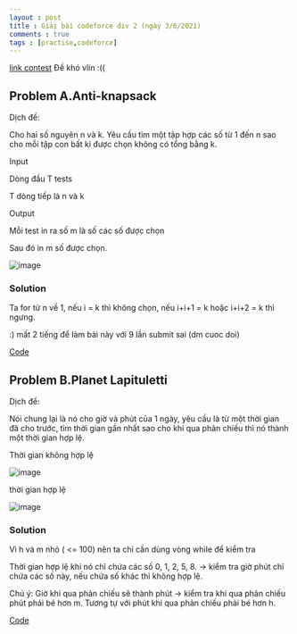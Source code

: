 ```yaml
---
layout : post
title : Giải bài codeforce div 2 (ngày 3/6/2021)
comments : true
tags : [practise,codeforce]
---
```

[link contest](https://codeforces.com/contest/1493)  Đề khó vlin :((

## Problem A.Anti-knapsack
Dịch đề:

Cho hai số nguyên n và k. Yêu cầu tìm một tập hợp các số từ 1 đến n sao cho mỗi tập con bất kì được chọn
không có tổng bằng k.

Input

Dòng đầu T tests

T dòng tiếp là n và k

Output

Mỗi test in ra số m là số các số được chọn

Sau đó in m số được chọn.

![image](https://user-images.githubusercontent.com/69662229/110213639-b2ae0100-7e55-11eb-99b9-4cacbdf7cd9a.png)

### Solution
Ta for từ n về 1, nếu i = k thì không chọn, nếu i+i+1 = k hoặc i+i+2 = k thì ngưng.

:) mất 2 tiếng để làm bài này với 9 lần submit sai (dm cuoc doi)

[Code](https://pastebin.com/um7VMuU1)

## Problem B.Planet Lapituletti
Dịch đề:

Nói chung lại là nó cho giờ và phút của 1 ngày, yêu cầu là từ một thời gian đã cho trước, tìm thời gian gần nhất sao cho
khi qua phản chiếu thì nó thành một thời gian hợp lệ.

Thời gian không hợp lệ

![image](https://user-images.githubusercontent.com/69662229/110213764-467fcd00-7e56-11eb-8921-182e60893583.png)

thời gian hợp lệ

![image](https://user-images.githubusercontent.com/69662229/110213769-4c75ae00-7e56-11eb-87b8-09ee229bcbab.png)

### Solution
Vì h và m nhỏ ( <= 100) nên ta chỉ cần dùng vòng while để kiểm tra

Thời gian hợp lệ khi nó chỉ chứa các số 0, 1, 2, 5, 8. -> kiểm tra giờ phút chỉ chứa các số này, nếu chứa số khác thì không hợp lệ.

Chú ý: Giờ khi qua phản chiếu sẽ thành phút -> kiểm tra khi qua phản chiếu phút phải bé hơn m. Tương tự với phút khi qua phản chiếu phải
bé hơn h.

[Code](https://pastebin.com/rHU0nHX7)
